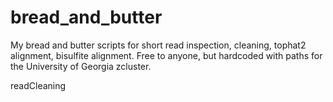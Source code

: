 bread_and_butter
================

My bread and butter scripts for short read inspection, cleaning, tophat2 alignment, bisulfite alignment. Free to anyone, but hardcoded with paths for the University of Georgia zcluster.

readCleaning


